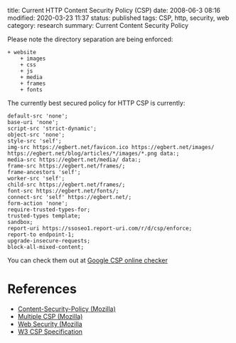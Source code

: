 title: Current HTTP Content Security Policy (CSP)
date: 2008-06-3 08:16
modified: 2020-03-23 11:37
status: published
tags: CSP, http, security, web
category: research
summary: Current Content Security Policy


Please note the directory separation are being enforced:
```
+ website
    + images
    + css
    + js
    + media
    + frames
    + fonts
```

The currently best secured policy for HTTP CSP is currently:
```nginx
default-src 'none';
base-uri 'none';
script-src 'strict-dynamic';
object-src 'none';
style-src 'self';
img-src https://egbert.net/favicon.ico https://egbert.net/images/ https://egbert.net/blog/articles/*/images/*.png data:;
media-src https://egbert.net/media/ data:;
frame-src https://egbert.net/frames/;
frame-ancestors 'self';
worker-src 'self';
child-src https://egbert.net/frames/;
font-src https://egbert.net/fonts/;
connect-src 'self' https://egbert.net/;
form-action 'none';
require-trusted-types-for;
trusted-types template;
sandbox;
report-uri https://ssoseo1.report-uri.com/r/d/csp/enforce;
report-to endpoint-1;
upgrade-insecure-requests;
block-all-mixed-content;
```

You can check them out at [Google CSP online checker](https://csp-evaluator.withgoogle.com/?csp=https://egbert.net)

References
==========

* [Content-Security-Policy (Mozilla)](https://developer.mozilla.org/en-US/docs/Web/HTTP/Headers/Content-Security-Policy)
* [Multiple CSP (Mozilla)](https://developer.mozilla.org/en-US/docs/Web/HTTP/Headers/Content-Security-Policy?utm_source=mozilla&utm_medium=devtools-netmonitor&utm_campaign=default#Multiple_content_security_policies)
* [Web Security (Mozilla](https://infosec.mozilla.org/guidelines/web_security#Examples_5)
* [W3 CSP Specification](https://www.w3.org/TR/CSP2/#directive-frame-src)
